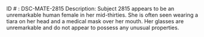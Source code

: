 ID # : DSC-MATE-2815
Description: Subject 2815 appears to be an unremarkable human female in her mid-thirties. She is often seen wearing a tiara on her head and a medical mask over her mouth. Her glasses are unremarkable and do not appear to possess any unusual properties.